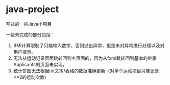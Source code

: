 # java-project
写过的一些Java小项目

一些未完成的部分包括：
1. BMI计算限制了只能输入数字，否则抛出异常，但是未对异常进行处理以及对用户提示。
2. 无法从运动记录页面跳转回到主页面的，因为从fxml跳转回到基本的继承Applicants的页面未实现。
3. 统计饼图无法根据txt文本/表格的数据准确更新（对单个运动项目只能记录<=2的运动次数）
